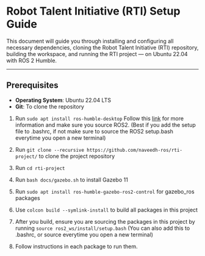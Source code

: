 # Robot Talent Initiative (RTI) Setup Guide

This document will guide you through installing and configuring all necessary dependencies, cloning the Robot Talent Initiative (RTI) repository, building the workspace, and running the RTI project — on Ubuntu 22.04 with ROS 2 Humble.

---

## Prerequisites

- **Operating System**: Ubuntu 22.04 LTS
- **Git**: To clone the repository


1. Run `sudo apt install ros-humble-desktop` Follow this [link](https://docs.ros.org/en/humble/Installation/Ubuntu-Install-Debs.html) for more information and make sure you source ROS2. (Best if you add the setup file to .bashrc, if not make sure to source the ROS2 setup.bash everytime you open a new terminal)

2. Run `git clone --recursive https://github.com/naveedh-ros/rti-project/` to clone the project repository

3. Run `cd rti-project`

4. Run `bash docs/gazebo.sh` to install Gazebo 11

5. Run `sudo apt install ros-humble-gazebo-ros2-control` for gazebo_ros packages

6. Use `colcon build --symlink-install` to build all packages in this project

7. After you build, ensure you are sourcing the packages in this project by running `source ros2_ws/install/setup.bash` (You can also add this to .bashrc, or source everytime you open a new terminal)

8. Follow instructions in each package to run them.
